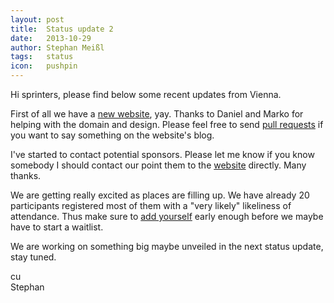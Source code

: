 ```yaml
---
layout: post
title:  Status update 2
date:   2013-10-29
author: Stephan Meißl
tags:   status
icon:   pushpin
---
```


Hi sprinters, please find below some recent updates from Vienna.

First of all we have a [new website](http://vienna2014.sprint.osgeo.org), yay. 
Thanks to Daniel and Marko for helping with the domain and design. Please feel 
free to send [pull requests](https://github.com/EOX-A/vienna_code_sprint_2014) 
if you want to say something on the website's blog.

I've started to contact potential sponsors. Please let me know if you know 
somebody I should contact our point them to the 
[website](http://vienna2014.sprint.osgeo.org/sponsoring.html) directly. Many 
thanks.

We are getting really excited as places are filling up. We have already 20 
participants registered most of them with a "very likely" likeliness of 
attendance. Thus make sure to 
[add yourself](http://wiki.osgeo.org/wiki/Vienna_Code_Sprint_2014#Participants) 
early enough before we maybe have to start a waitlist.

We are working on something big maybe unveiled in the next status update, 
stay tuned.

cu  
Stephan
